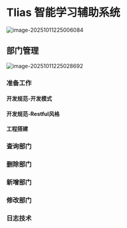 # Tlias 智能学习辅助系统

![image-20251011225006084](https://amonologue-image-bed.oss-cn-chengdu.aliyuncs.com/2025/202510112250087.png)

## 部门管理

![image-20251011225028692](https://amonologue-image-bed.oss-cn-chengdu.aliyuncs.com/2025/202510112250640.png)



### 准备工作

#### 开发规范-开发模式



#### 开发规范-Restful风格



#### 工程搭建





### 查询部门





### 删除部门





### 新增部门





### 修改部门





### 日志技术



